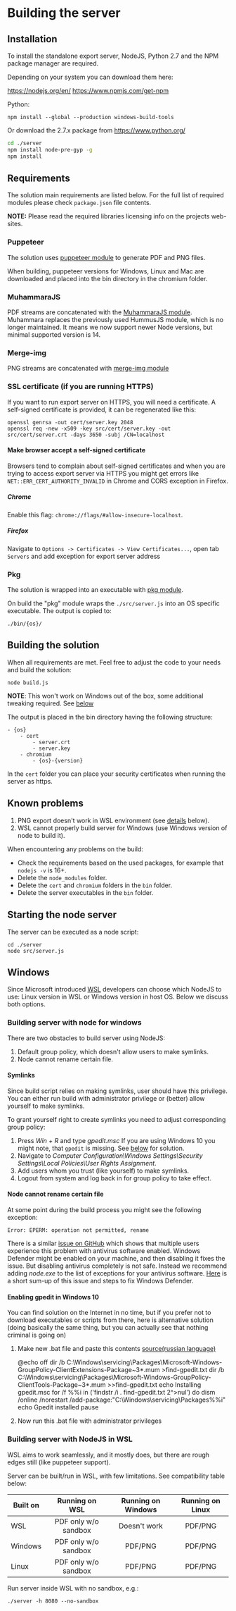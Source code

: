 # Building the server

## Installation

To install the standalone export server, NodeJS, Python 2.7 and the NPM package manager are required.

Depending on your system you can download them here:

https://nodejs.org/en/
https://www.npmjs.com/get-npm

Python:

```
npm install --global --production windows-build-tools
```

Or download the 2.7.x package from https://www.python.org/


```bash
cd ./server
npm install node-pre-gyp -g
npm install
```
## Requirements

The solution main requirements are listed below. For the full list of required modules please check `package.json` file contents.

**NOTE:** Please read the required libraries licensing info on the projects web-sites.

### Puppeteer

The solution uses [puppeteer module](https://www.npmjs.com/package/puppeteer) to generate PDF and PNG files.

When building, puppeteer versions for Windows, Linux and Mac are downloaded and placed into the bin directory in the chromium folder.

### MuhammaraJS

PDF streams are concatenated with the [MuhammaraJS module](https://www.npmjs.com/package/muhammara). Muhammara replaces the previously used HummusJS module, which is no longer maintained. It means we now support newer Node versions, but minimal supported version is 14.

### Merge-img

PNG streams are concatenated with [merge-img module](https://www.npmjs.com/package/merge-img)

### SSL certificate (if you are running HTTPS)

If you want to run export server on HTTPS, you will need a certificate. A self-signed certificate is provided, it can be
regenerated like this:

    openssl genrsa -out cert/server.key 2048
    openssl req -new -x509 -key src/cert/server.key -out src/cert/server.crt -days 3650 -subj /CN=localhost

<a name="self-signed-certificate"></a>
#### Make browser accept a self-signed certificate

Browsers tend to complain about self-signed certificates and when you are trying to access export server via HTTPS
you might get errors like `NET::ERR_CERT_AUTHORITY_INVALID` in Chrome and CORS exception in Firefox.

##### Chrome
Enable this flag: `chrome://flags/#allow-insecure-localhost`.

##### Firefox
Navigate to `Options -> Certificates -> View Certificates...`, open tab `Servers` and add exception for export
server address

### Pkg

The solution is wrapped into an executable with [pkg module](https://www.npmjs.com/package/pkg).

On build the "pkg" module wraps the `./src/server.js` into an OS specific executable. The output is copied to:

    ./bin/{os}/

## Building the solution

When all requirements are met. Feel free to adjust the code to your needs and build the solution:

    node build.js

**NOTE**: This won't work on Windows out of the box, some additional
tweaking required. See [below](#windows)

The output is placed in the bin directory having the following structure:

    - {os}
        - cert
            - server.crt
            - server.key
        - chromium
            - {os}-{version}

In the `cert` folder you can place your security certificates when running the server as https.

## Known problems

1. PNG export doesn't work in WSL environment (see [details](#buildinginwsl) below).
2. WSL cannot properly build server for Windows (use Windows version of node to build it).

When encountering any problems on the build:

- Check the requirements based on the used packages, for example that `nodejs -v` is 16+.
- Delete the `node_modules` folder.
- Delete the `cert` and `chromium` folders in the `bin` folder.
- Delete the server executables in the `bin` folder.

## Starting the node server

The server can be executed as a node script:

    cd ./server
    node src/server.js

<a name="windows"></a>

## Windows

Since Microsoft introduced [WSL](https://docs.microsoft.com/en-us/windows/wsl/about)
developers can choose which NodeJS to use: Linux version in WSL or Windows version in host OS. Below we discuss both options.

### Building server with node for windows

There are two obstacles to build server using NodeJS:

1. Default group policy, which doesn't allow users to make symlinks.
2. Node cannot rename certain file.

#### Symlinks

Since build script relies on making symlinks, user should have this
privilege. You can either run build with administrator privilege or (better)
allow yourself to make symlinks.

To grant yourself right to create symlinks you need to adjust corresponding
group policy:

1. Press *Win + R* and type *gpedit.msc* If you are using Windows 10
   you might note, that `gpedit` is missing. See [below](#gpedit) for solution.
2. Navigate to *Computer Configuration\Windows Settings\Security Settings\Local Policies\User Rights Assignment*.
3. Add users whom you trust (like yourself) to make symlinks.
4. Logout from system and log back in for group policy to take effect.

#### Node cannot rename certain file

At some point during the build process you might see the following exception:

    Error: EPERM: operation not permitted, rename

There is a similar [issue on GitHub](https://github.com/react-community/create-react-native-app/issues/191)
which shows that multiple users experience this problem with antivirus software enabled. Windows
Defender might be enabled on your machine, and then disabling it fixes the issue. But disabling antivirus completely is not safe.
Instead we recommend adding *node.exe* to the list of exceptions for your antivirus software.
[Here](https://blog.johnnyreilly.com/2017/06/windows-defender-step-away-from-npm.html)
is a short sum-up of this issue and steps to fix Windows Defender.

<a name="gpedit"></a>

#### Enabling gpedit in Windows 10

You can find solution on the Internet in no time, but if you prefer not
to download executables or scripts from there, here is alternative
solution (doing basically the same thing, but you can actually see that
nothing criminal is going on)

1. Make new .bat file and paste this contents [source(russian language)](https://remontka.pro/cannot-find-gpedit-msc/)

   @echo off
   dir /b C:\Windows\servicing\Packages\Microsoft-Windows-GroupPolicy-ClientExtensions-Package~3*.mum >find-gpedit.txt
   dir /b C:\Windows\servicing\Packages\Microsoft-Windows-GroupPolicy-ClientTools-Package~3*.mum >>find-gpedit.txt
   echo Installing gpedit.msc
   for /f %%i in ('findstr /i . find-gpedit.txt 2^>nul') do dism /online /norestart /add-package:"C:\Windows\servicing\Packages\%%i"
   echo Gpedit installed
   pause

2. Now run this .bat file with administrator privileges


<a name="buildinginwsl"></a>

### Building server with NodeJS in WSL

WSL aims to work seamlessly, and it mostly does, but there are
rough edges still (like puppeteer support).

Server can be built/run in WSL, with few limitations. See compatibility table below:

| Built on |    Running on WSL    | Running on Windows | Running on Linux |
|----------|:--------------------:|:------------------:|:----------------:|
| WSL      | PDF only w/o sandbox |    Doesn't work    |     PDF/PNG      |
| Windows  | PDF only w/o sandbox |      PDF/PNG       |     PDF/PNG      |
| Linux    | PDF only w/o sandbox |      PDF/PNG       |     PDF/PNG      |

Run server inside WSL with no sandbox, e.g.:

    ./server -h 8080 --no-sandbox

